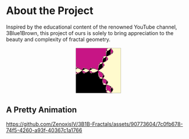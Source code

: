 # About the Project
Inspired by the educational content of the renowned YouTube channel, 3Blue1Brown, this project of ours is solely to bring appreciation to the beauty and complexity of fractal geometry.

<p align="center">
  <img src="dump/fractals.png" alt="Fractals" style="max-width:25%">
</p>

## A Pretty Animation
https://github.com/ZenoxisIV/3B1B-Fractals/assets/90773604/7c0fb678-74f5-4260-a93f-40367c1a1766